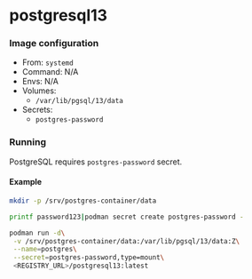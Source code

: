 # postgresql13
### Image configuration
* From: `systemd`
* Command: N/A
* Envs: N/A
* Volumes:
    * `/var/lib/pgsql/13/data`
* Secrets:
    * `postgres-password`

### Running
PostgreSQL requires `postgres-password` secret.

#### Example
```bash
mkdir -p /srv/postgres-container/data

printf password123|podman secret create postgres-password -

podman run -d\
 -v /srv/postgres-container/data:/var/lib/pgsql/13/data:Z\
 --name=postgres\
 --secret=postgres-password,type=mount\
 <REGISTRY_URL>/postgresql13:latest
```

